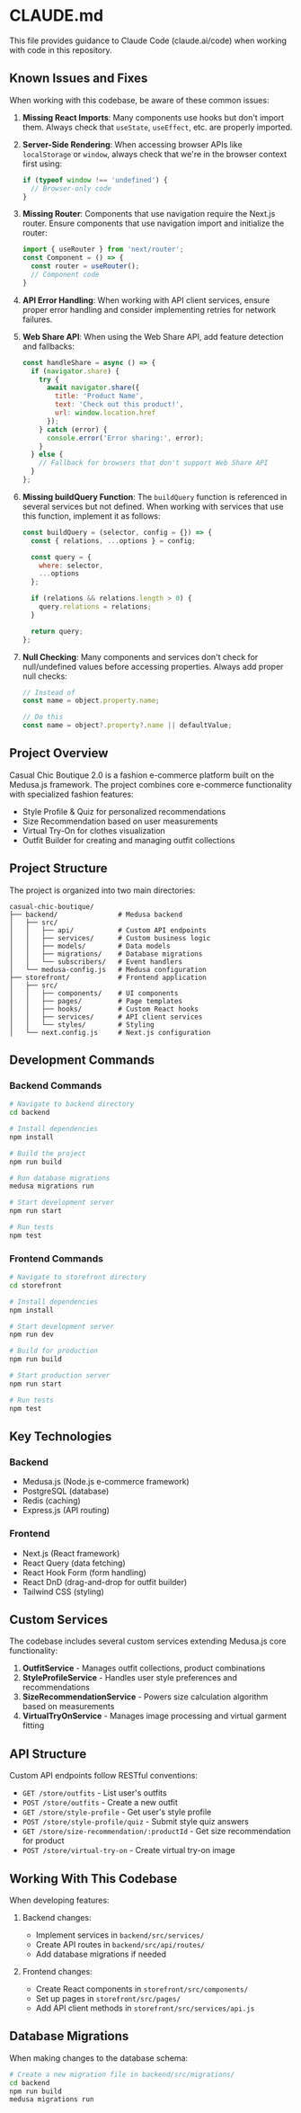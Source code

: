 # CLAUDE.md

This file provides guidance to Claude Code (claude.ai/code) when working with code in this repository.

## Known Issues and Fixes

When working with this codebase, be aware of these common issues:

1. **Missing React Imports**: Many components use hooks but don't import them. Always check that `useState`, `useEffect`, etc. are properly imported.

2. **Server-Side Rendering**: When accessing browser APIs like `localStorage` or `window`, always check that we're in the browser context first using:
   ```javascript
   if (typeof window !== 'undefined') {
     // Browser-only code
   }
   ```

3. **Missing Router**: Components that use navigation require the Next.js router. Ensure components that use navigation import and initialize the router:
   ```javascript
   import { useRouter } from 'next/router';
   const Component = () => {
     const router = useRouter();
     // Component code
   }
   ```

4. **API Error Handling**: When working with API client services, ensure proper error handling and consider implementing retries for network failures.

5. **Web Share API**: When using the Web Share API, add feature detection and fallbacks:
   ```javascript
   const handleShare = async () => {
     if (navigator.share) {
       try {
         await navigator.share({
           title: 'Product Name',
           text: 'Check out this product!',
           url: window.location.href
         });
       } catch (error) {
         console.error('Error sharing:', error);
       }
     } else {
       // Fallback for browsers that don't support Web Share API
     }
   };
   ```

6. **Missing buildQuery Function**: The `buildQuery` function is referenced in several services but not defined. When working with services that use this function, implement it as follows:
   ```javascript
   const buildQuery = (selector, config = {}) => {
     const { relations, ...options } = config;

     const query = {
       where: selector,
       ...options
     };

     if (relations && relations.length > 0) {
       query.relations = relations;
     }

     return query;
   };
   ```

7. **Null Checking**: Many components and services don't check for null/undefined values before accessing properties. Always add proper null checks:
   ```javascript
   // Instead of
   const name = object.property.name;

   // Do this
   const name = object?.property?.name || defaultValue;
   ```

## Project Overview

Casual Chic Boutique 2.0 is a fashion e-commerce platform built on the Medusa.js framework. The project combines core e-commerce functionality with specialized fashion features:

- Style Profile & Quiz for personalized recommendations
- Size Recommendation based on user measurements
- Virtual Try-On for clothes visualization
- Outfit Builder for creating and managing outfit collections

## Project Structure

The project is organized into two main directories:

```
casual-chic-boutique/
├── backend/               # Medusa backend
│   ├── src/
│   │   ├── api/           # Custom API endpoints
│   │   ├── services/      # Custom business logic
│   │   ├── models/        # Data models
│   │   ├── migrations/    # Database migrations
│   │   └── subscribers/   # Event handlers
│   └── medusa-config.js   # Medusa configuration
├── storefront/            # Frontend application
│   ├── src/
│   │   ├── components/    # UI components
│   │   ├── pages/         # Page templates
│   │   ├── hooks/         # Custom React hooks
│   │   ├── services/      # API client services
│   │   └── styles/        # Styling
│   └── next.config.js     # Next.js configuration
```

## Development Commands

### Backend Commands

```bash
# Navigate to backend directory
cd backend

# Install dependencies
npm install

# Build the project
npm run build

# Run database migrations
medusa migrations run

# Start development server
npm run start

# Run tests
npm test
```

### Frontend Commands

```bash
# Navigate to storefront directory
cd storefront

# Install dependencies
npm install

# Start development server
npm run dev

# Build for production
npm run build

# Start production server
npm run start

# Run tests
npm test
```

## Key Technologies

### Backend
- Medusa.js (Node.js e-commerce framework)
- PostgreSQL (database)
- Redis (caching)
- Express.js (API routing)

### Frontend
- Next.js (React framework)
- React Query (data fetching)
- React Hook Form (form handling)
- React DnD (drag-and-drop for outfit builder)
- Tailwind CSS (styling)

## Custom Services

The codebase includes several custom services extending Medusa.js core functionality:

1. **OutfitService** - Manages outfit collections, product combinations
2. **StyleProfileService** - Handles user style preferences and recommendations
3. **SizeRecommendationService** - Powers size calculation algorithm based on measurements
4. **VirtualTryOnService** - Manages image processing and virtual garment fitting

## API Structure

Custom API endpoints follow RESTful conventions:

- `GET /store/outfits` - List user's outfits
- `POST /store/outfits` - Create a new outfit
- `GET /store/style-profile` - Get user's style profile
- `POST /store/style-profile/quiz` - Submit style quiz answers
- `GET /store/size-recommendation/:productId` - Get size recommendation for product
- `POST /store/virtual-try-on` - Create virtual try-on image

## Working With This Codebase

When developing features:

1. Backend changes:
   - Implement services in `backend/src/services/`
   - Create API routes in `backend/src/api/routes/`
   - Add database migrations if needed

2. Frontend changes:
   - Create React components in `storefront/src/components/`
   - Set up pages in `storefront/src/pages/`
   - Add API client methods in `storefront/src/services/api.js`

## Database Migrations

When making changes to the database schema:

```bash
# Create a new migration file in backend/src/migrations/
cd backend
npm run build
medusa migrations run
```